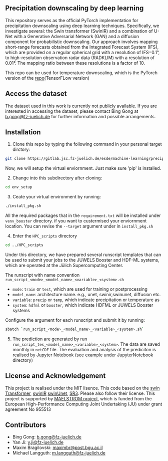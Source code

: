 ## Precipitation downscaling by deep learning

This repository serves as the official PyTorch implementation for precipitation downscaling using deep learning techniques. Specifically, we investigate several: the Swin transformer (SwinIR) and a combination of U-Net with a Generative Adversarial Network (GAN) and a diffusion component for probabilistic downscaling. Our approach involves mapping short-range forecasts obtained from the Integrated Forecast System (IFS), which are provided on a regular spherical grid with a resolution of IFS=0.1°, to high-resolution observation radar data (RADKLIM) with a resolution of 0.01°. The mapping ratio between these resolutions is a factor of 10.

This repo can be used for temperature downscaling, which is the PyTorch version of the [repo](https://gitlab.jsc.fz-juelich.de/esde/machine-learning/downscaling_maelstrom)(TensorFLow version)

## Access the dataset
The dataset used in this work is currently not publicly available. If you are interested in accessing the dataset, please contact Bing Gong at b.gong@fz-juelich.de for further information and possible arrangements.

## Installation 

1. Clone this repo by typing the following command in your personal target dirctory:

```bash 
git clone https://gitlab.jsc.fz-juelich.de/esde/machine-learning/precipitation_downscaling.git
```

Now, we will setup the virtual enviornment. Just make sure 'pip' is installed. 

2. Change into this subdirectory after cloning:

```bash 
cd env_setup
```

3. Ceate your virtual environment by running:

```bash 
./install_pkg.sh
```

All the required packages that in the `requirement.txt`  will be installed under `venv_booster`  directory. if you want to custermised your enviornment location. You can revise the `--target`  argument under in `install_pkg.sh` 

4. Enter the `HPC_scripts` directory

```bash 
cd ../HPC_scripts
```

Under this directory, we have prepared several runscript templates that can be used to submit your jobs to the JUWELS Booster and HDF-ML systems, which are operated at the Jülich Supercomputing Center.

The runscript with name convention `run_script_<mode>_<model_name>_<variable>_<system>.sh`
*  `mode`: `train` or `test`, which are used for training or postprocessing
*  `model_name`: architecture name. e.g., unet, swinir,swinunet, diffusion etc.
*  `variable`: `precip` or `temp`, which indicate precipitation or temperature as 
*  `system`: `hdfml` or `booster`, which indicate  HDFML or JUWELS Booster systems 

Configure the argument for each runscript and submit it by running:

```bash 
sbatch `run_script_<mode>_<model_name>_<variable>_<system>.sh`
```
5. The prediction are generated by run `run_script_tes_<model_name>_<variable>_<system>`. The data are saved monthly in `netCDF` file.  The evaluation and analysis of the prediciton is realised by Jupyter Notebook (see example under JupyterNotebook directory)


## License and Acknowledgement

This project is realised under the MIT lisence.  This code based on the [swin Transformer](https://github.com/microsoft/Swin-Transformer), [swinIR](https://github.com/JingyunLiang/SwinIR) [swinUnet](https://github.com/HuCaoFighting/Swin-Unet), [SR3](https://iterative-refinement.github.io/). Please also follow their license. 
This project is supported by [MAELSTROM project](https://www.maelstrom-eurohpc.eu/), which is funded from the European High-Performance Computing Joint Undertaking (JU) under grant agreement No 955513

## Contributors

   * Bing Gong: b.gong@fz-juelich.de
   * Yan Ji: y.ji@fz-juelich.de
   * Maxim Bragilovski: maximbr@post.bgu.ac.il
   * Michael Langguth: m.langguth@fz-juelich.de